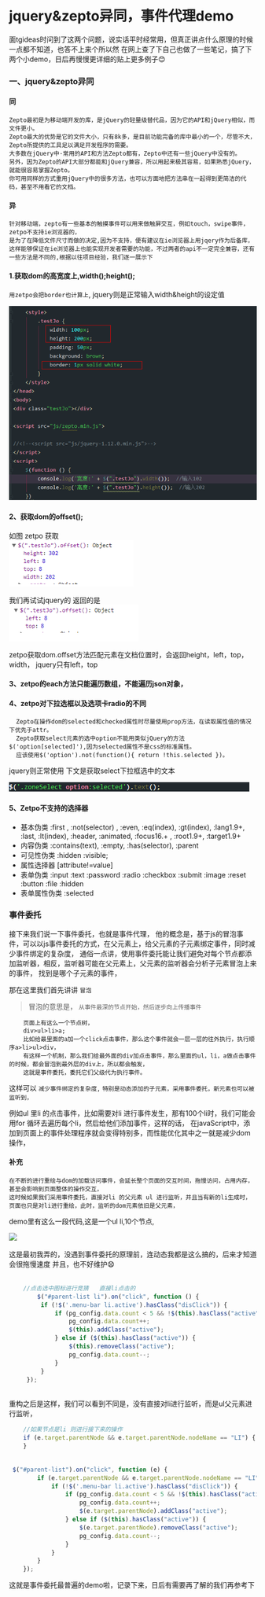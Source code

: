 # jquery&zepto异同，事件代理demo

面tgideas时问到了这两个问题，说实话平时经常用，但真正讲点什么原理的时候一点都不知道，也答不上来个所以然
在网上查了下自己也做了一些笔记，搞了下两个小demo，日后再慢慢更详细的贴上更多例子:blush:

### 一、jquery&zepto异同
#### 同

    Zepto最初是为移动端开发的库，是jQuery的轻量级替代品，因为它的API和jQuery相似，而文件更小。
    Zepto最大的优势是它的文件大小，只有8k多，是目前功能完备的库中最小的一个，尽管不大，Zepto所提供的工具足以满足开发程序的需要。
    大多数在jQuery中·常用的API和方法Zepto都有，Zepto中还有一些jQuery中没有的。
    另外，因为Zepto的API大部分都能和jQuery兼容，所以用起来极其容易，如果熟悉jQuery，就能很容易掌握Zepto。
    你可用同样的方式重用jQuery中的很多方法，也可以方面地把方法串在一起得到更简洁的代码，甚至不用看它的文档。

#### 异

    针对移动端，zepto有一些基本的触摸事件可以用来做触屏交互，例如touch，swipe事件，zetpo不支持ie浏览器的，
    是为了在降低文件尺寸而做的决定,因为不支持，便有建议在ie浏览器上用jqery作为后备库，
    这样能够保证在ie浏览器上也能实现开发者需要的功能，不过两者的api不一定完全兼容，还有一些方法是不同的,根据以往项目经验，我们逐一展示下


#### 1.获取dom的高宽度上,width();height();
 
 
 `用zetpo会把border也计算上`,
 jquery则是正常输入width&height的设定值

![](https://github.com/JoPure/demo/blob/master/gif/demo2.png)

#### 2、获取dom的offset();
如图  zetpo 获取  
![](https://github.com/JoPure/demo/blob/master/gif/demo3.png)

我们再试试jquery的 返回的是    
![](https://github.com/JoPure/demo/blob/master/gif/demo4.png)

zetpo获取dom.offset方法匹配元素在文档位置时，会返回height，left，top，width，
    jquery只有left，top

     
####  3、zetpo的each方法只能遍历数组，不能遍历json对象，
####  4、zetpo对下拉选框以及选项卡radio的不同
      Zepto在操作dom的selected和checked属性时尽量使用prop方法，在读取属性值的情况下优先于attr。
      Zepto获取select元素的选中option不能用类似jQuery的方法$('option[selected]'),因为selected属性不是css的标准属性。
      应该使用$('option').not(function(){ return !this.selected })。
      
  
jquery则正常使用  下文是获取select下拉框选中的文本

![](https://github.com/JoPure/demo/blob/master/gif/demo5.png)


####  5、Zetpo不支持的选择器
- 基本伪类 
:first , 
:not(selector) ,
:even, 
:eq(index), 
:gt(index), 
:lang1.9+, 
:last, 
:lt(index), 
:header, 
:animated, 
:focus16.+ ,
:root1.9+, 
:target1.9+
- 内容伪类 :contains(text), :empty, :has(selector), :parent
- 可见性伪类 :hidden :visible;
- 属性选择器 [attribute!=value]
- 表单伪类 :input :text :password :radio :checkbox :submit :image :reset :button :file :hidden
- 表单属性伪类 :selected
      




### 事件委托
接下来我们说一下事件委托，也就是事件代理，
他的概念是，基于js的冒泡事件，可以以js事件委托的方式，在父元素上，给父元素的子元素绑定事件，同时减少事件绑定的复杂度，
通俗一点讲，使用事件委托能让我们避免对每个节点都添加监听器，相反，监听器可能在父元素上，父元素的监听器会分析子元素冒泡上来的事件，
找到是哪个子元素的事件，

那在这里我们首先讲讲 `冒泡 `

> 冒泡的意思是， `从事件最深的节点开始，然后逐步向上传播事件 `

        页面上有这么一个节点树，
        div>ul>li>a;
        比如给最里面的a加一个click点击事件，那么这个事件就会一层一层的往外执行，执行顺序a>li>ul>div，
        有这样一个机制，那么我们给最外面的div加点击事件，那么里面的ul，li，a做点击事件的时候，都会冒泡到最外层的div上，所以都会触发，
        这就是事件委托，委托它们父级代为执行事件。

这样可以 `减少事件绑定的复杂度,`
`特别是动态添加的子元素，采用事件委托，新元素也可以被监听到， `

例如ul 里li 的点击事件，比如需要对li 进行事件发生，那有100个li时，我们可能会用for 循环去遍历每个li，然后给他们添加事件，这样的话，
在javaScript中，添加到页面上的事件处理程序就会变得特别多，而性能优化其中之一就是减少dom操作，

#### 补充 
    在不断的进行重绘与dom的加载访问事件，会延长整个页面的交互时间，拖慢访问，占用内存，甚至会影响到页面整体的操作交互，
    这时候如果我们采用事件委托，直接对li 的父元素 ul 进行监听，并且当有新的li生成时，页面也只是对li进行重绘，此时，监听的dom元素依旧是父元素，

demo里有这么一段代码,这是一个ul li,10个节点,

![](https://github.com/JoPure/demo/blob/master/gif/1.gif) 

这是最初我弄的，没遇到事件委托的原理前，连动态我都是这么搞的，后来才知道会很拖慢速度 并且，也不好维护:anguished:	


```javascript

    //点击选中图标进行竞猜   直接li点击的
        $("#parent-list li").on("click", function () {
         if (!$('.menu-bar li.active').hasClass("disClick")) {
             if (pg_config.data.count < 5 && !$(this).hasClass("active")) {
                 pg_config.data.count++;
                 $(this).addClass("active");
             } else if ($(this).hasClass("active")) {
                 $(this).removeClass("active");
                 pg_config.data.count--;
             }
         }
     });



```

重构之后是这样，我们可以看到不同是，没有直接对li进行监听，而是ul父元素进行监听，

```javascript
    //如果节点是li 则进行接下来的操作
    if (e.target.parentNode && e.target.parentNode.nodeName == "LI") {
    }

```

```javascript

 $("#parent-list").on("click", function (e) {
        if (e.target.parentNode && e.target.parentNode.nodeName == "LI") {
            if (!$('.menu-bar li.active').hasClass("disClick")) {
                if (pg_config.data.count < 5 && !$(this).hasClass("active")) {
                    pg_config.data.count++;
                    $(e.target.parentNode).addClass("active");
                } else if ($(this).hasClass("active")) {
                    $(e.target.parentNode).removeClass("active");
                    pg_config.data.count--;
                }
            }
        }
    });


```

这就是事件委托最普遍的demo啦，记录下来，日后有需要再了解的我们再参考下
